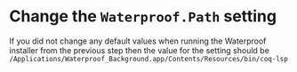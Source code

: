 # Change the `Waterproof.Path` setting
If you did not change any default values when running the Waterproof installer from the previous step then the value for the setting should be
```/Applications/Waterproof_Background.app/Contents/Resources/bin/coq-lsp```

